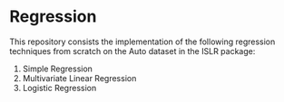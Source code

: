 # Regression

This repository consists the implementation of the following regression techniques from scratch on the Auto dataset in the ISLR package: 
1. Simple Regression 
2. Multivariate Linear Regression 
3. Logistic Regression
